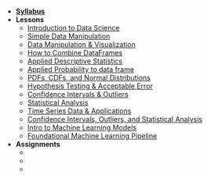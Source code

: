 - **[Syllabus](README.md)**
- **Lessons**
    - [Introduction to Data Science](https://docs.google.com/presentation/d/1FJ__5bW3mOFzFhxWQWlmbngvpZKzmV1p3OKnAd8rzi0/edit#slide=id.gb79d10d7fe_0_207)
    - [Simple Data Manipulation](https://colab.research.google.com/drive/1_q_QyrudzFx9vN1zz88bbj2hrUmPWm4S#scrollTo=LDlS1-z-vvvZ)
    - [Data Manipulation & Visualization](https://colab.research.google.com/drive/1CoWWKCFONGr3qnozY4vzeZA1PFlPQ85-#scrollTo=SGWu6GoYeqpB)
    - [How to Combine DataFrames](Lessons/HowtoCombineDataFrames.md)
    - [Applied Descriptive Statistics](https://colab.research.google.com/drive/1bs0PetwVS-mufkV8Z8BjMS8kuRB-62Qx#scrollTo=axOCXi2mfNpj)
    - [Applied Probability to data frame](https://colab.research.google.com/drive/1M5NWA82Cu5rsh4dui4t984w2I2I3_iOL)
    - [PDFs, CDFs, and Normal Distributions](https://colab.research.google.com/drive/14nfxdp5cV-LSUqlV-1BQNlVUL9M1H_ff)
    - [Hypothesis Testing & Acceptable Error](https://colab.research.google.com/drive/1MmqDYm_M6rqBzMYjyuqwRcSVoVTwxozb)
    - [Confidence Intervals & Outliers](Lessons/ConfidenceIntervals.md)
    - [Statistical Analysis](Lessons/StatisticalAnalysis.md)
    - [Time Series Data & Applications](Lessons/TimeSeriesData.md)
    - [Confidence Intervals, Outliers, and Statistical Analysis](https://colab.research.google.com/drive/1uzeep-pMgz2U5Xo1TC4p_67aX57CJ1hO)
    - [Intro to Machine Learning Models](https://colab.research.google.com/drive/16qqtORg0v_efN39gThorXoy94tPPj346)
    - [Foundational Machine Learning Pipeline](https://github.com/jcatanza/good_wines_bad_wines)
- **Assignments**
    - [Data Visualization Challenge]: https://docs.google.com/document/d/1lniD93RLnoiCczZC9mq9wW75anovqLRWmECj9UeNqU4/edit?usp=sharing
    - [Applied Probability and Statistics Challenge]: Homework/HW2/README.md
    - [Machine Learning Challenge]: https://docs.google.com/document/d/1mfldabM0JxuyMWAda-Z3Wc0vbv8NEkkltcil8oozJgg/edit?usp=sharing
